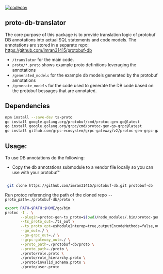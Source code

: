 [![codecov](https://codecov.io/gh/imran31415/proto-db-translator/graph/badge.svg?token=H337NCMDAX)](https://codecov.io/gh/imran31415/proto-db-translator)

## proto-db-translator

The core purpose of this package is to provide translation logic of protobuf DB annotations into actual SQL statements and code models.  The annotations are stored in a separate repo: https://github.com/imran31415/protobuf-db


- `/translator` for the main code.   
- `proto/*.proto` shows example proto definitions leveraging the annotations
- `/generated_models` for the example db models generated by the protobuf annotations
- `/generate_models` for the code used to generate the DB code based on the protobuf bessages that are annotated. 


## Dependencies 

```bash
npm install --save-dev ts-proto
go install google.golang.org/protobuf/cmd/protoc-gen-go@latest
go install google.golang.org/grpc/cmd/protoc-gen-go-grpc@latest
go install github.com/grpc-ecosystem/grpc-gateway/v2/protoc-gen-grpc-gateway@latest

```

## Usage:

To use DB annotations do the following:

- Copy the db annotations submodule to a vendor file locally so you can use with your protobuf"

```bash

 git clone https://github.com/imran31415/protobuf-db.git protobuf-db
```

Run protoc referencing the path of the cloned repo `--proto_path=./protobuf-db/proto \`


```bash 
export PATH=$PATH:$HOME/go/bin
protoc -I . \
       --plugin=protoc-gen-ts_proto=$(pwd)/node_modules/.bin/protoc-gen-ts_proto \
       --ts_proto_out=./ts_out \
       --ts_proto_opt=esModuleInterop=true,outputEncodeMethods=false,outputJsonMethods=false,outputClientImpl=false \
       --go_out=./ \
       --go-grpc_out=./ \
       --grpc-gateway_out=./ \
       --proto_path=./protobuf-db/proto \
       --proto_path=./proto \
       ./proto/role.proto \
       ./proto/role_hierarchy.proto \
       ./proto/invalid_schema.proto \
       ./proto/user.proto
```

